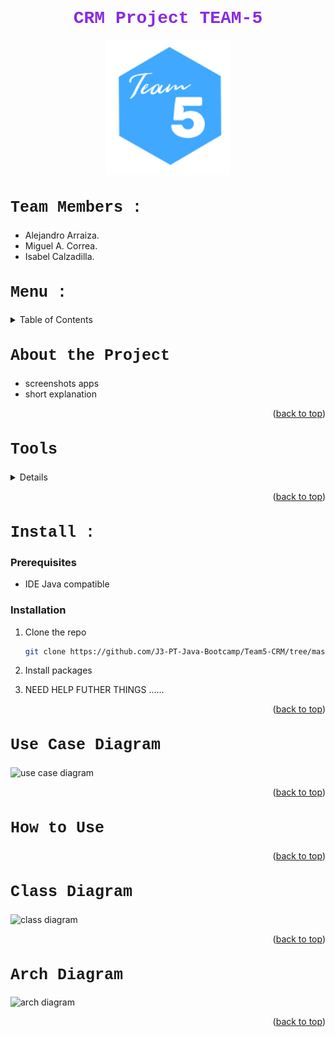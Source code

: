 # <h1 style="text-align: center; color : blueviolet; font-family : Courier New;">CRM Project TEAM-5</h1>

<div align="center"><img src="src/logo/logo.PNG"></div>
<div>

<h2  style="font-family : Courier New; font-size : 25px;">Team Members :</h2>

- Alejandro Arraiza.
- Miguel A. Correa.
- Isabel Calzadilla.

<!-- TOP ANCHOR WITH ID TO CALL -->
<a href="#top" id="top"></a>

<h2 style="font-family : Courier New; font-size : 25px;">Menu : </h2>

<details>
  <summary>Table of Contents</summary>
  <ol>
    <li>
      <a href="#sintesis">About the Project</a>
      <ul>
        <li><a href="#tecnologias">Built With</a></li>
      </ul>
    </li>
    <li>
      <a href="#aplicacion">Getting Started</a>
      <ul>
        <li><a href="#prerequisites">Prerequisites</a></li>
        <li><a href="#installation">Installation</a></li>
      </ul>
    </li>
    <li><a href="#usage">Usage</a></li>
    <li><a href="#modelo1">Use Case Diagram</a></li>
    <li><a href="#modelo2">Class Diagram</a></li>
    <li><a href="#modelo3">Arch Diagram</a></li>  
  </ol>
</details>

<h2 style="font-family : Courier New; font-size : 25px;" id="sintesis">About the Project</h2>

- screenshots apps
- short explanation


<p align="right">(<a href="#top" >back to top</a>)</p>

<h2 style="font-family : Courier New; font-size : 25px;" id="tecnologias">Tools</h2>


<details>
  <ol>
    <li>
      <a href="#">Backend :</a>
      <ul>
        <li>Java 17.</li>
      </ul>
    </li>
    <li>
      <a href="#">Visual :</a>
      <ul>
        <li>Javax Swing Library</li>
        <li>Alejandro library</li>
      </ul>
    </li>
    <li>
      <a href="#">Sprints :</a>
      <ul>
        <li>GitHub</li>
        <li>GitHub Projects Tools</li>
      </ul>
    </li> 
  </ol>
</details>


<p align="right">(<a href="#top">back to top</a>)</p>


<h2 style="font-family : Courier New; font-size : 25px;" id="aplicacion">Install : </h2>

### Prerequisites

* IDE Java compatible

### Installation

1. Clone the repo 
    ```sh
   git clone https://github.com/J3-PT-Java-Bootcamp/Team5-CRM/tree/master
   ```
2. Install packages

3. NEED HELP FUTHER THINGS ......

<p align="right">(<a href="#top" >back to top</a>)</p>

<h2 style="font-family : Courier New; font-size : 25px;" id="modelo1">Use Case Diagram</h2>

![use case diagram](docs/CRM-UseCaseDiagram.png)

<p align="right">(<a href="#top" >back to top</a>)</p>


<h2 style="font-family : Courier New; font-size : 25px;" id="usage">How to Use</h2>

<p align="right">(<a href="#top" >back to top</a>)</p>

<h2 style="font-family : Courier New; font-size : 25px;" id="modelo2">Class Diagram</h2>

![class diagram](docs/CRM-ClassDiagram.png)

<p align="right">(<a href="#top">back to top</a>)</p>

<h2 style="font-family : Courier New; font-size : 25px;" id="modelo3">Arch Diagram</h2>

![arch diagram](docs/CRM-ArchDiagram.png)

<p align="right">(<a href="#top">back to top</a>)</p>

</div>